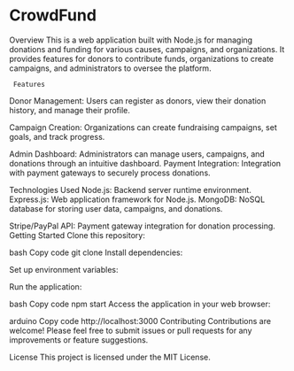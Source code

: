 # CrowdFund

Overview
This is a web application built with Node.js for managing donations and funding for various causes, campaigns, and organizations. It provides features for donors to contribute funds, organizations to create campaigns, and administrators to oversee the platform.


     Features

Donor Management: Users can register as donors, view their donation history, and manage their profile.

Campaign Creation: Organizations can create fundraising campaigns, set goals, and track progress.

Admin Dashboard: Administrators can manage users, campaigns, and donations through an intuitive dashboard.
Payment Integration: Integration with payment gateways to securely process donations.

Technologies Used
Node.js: Backend server runtime environment.
Express.js: Web application framework for Node.js.
MongoDB: NoSQL database for storing user data, campaigns, and donations.


Stripe/PayPal API: Payment gateway integration for donation processing.
Getting Started
Clone this repository:



bash
Copy code
git clone <repository-url>
Install dependencies:

Set up environment variables:

Run the application:

bash
Copy code
npm start
Access the application in your web browser:

arduino
Copy code
http://localhost:3000
Contributing
Contributions are welcome! Please feel free to submit issues or pull requests for any improvements or feature suggestions.

License
This project is licensed under the MIT License.
